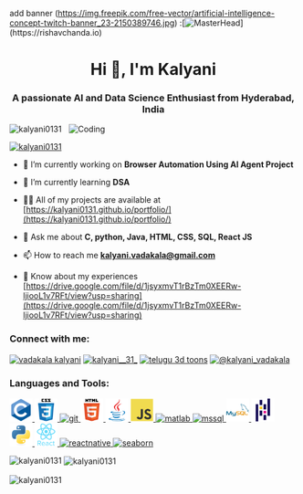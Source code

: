 add banner (https://img.freepik.com/free-vector/artificial-intelligence-concept-twitch-banner_23-2150389746.jpg) :[![MasterHead](https://1.bp.blogspot....)](https://rishavchanda.io)
<h1 align="center">Hi 👋, I'm Kalyani</h1>
<h3 align="center">A passionate AI and Data Science Enthusiast from Hyderabad, India</h3>
<img align="right" alt="Coding" width="400" src="https://camo.githubusercontent.com/3e38d30f04e42688871c3de0a94852b9ec3c3b767e3ec2f9740fb144e462c47f/68747470733a2f2f63646e2e6472696262626c652e636f6d2f75736572732f323730343431342f73637265656e73686f74732f373436363930332f6d656469612f62303861623537363331366264343538326665663138396634373163643965352e676966">

<p align="left"> <img src="https://komarev.com/ghpvc/?username=kalyani0131&label=Profile%20views&color=0e75b6&style=flat" alt="kalyani0131" /> </p>

<p align="left"> <a href="https://github.com/ryo-ma/github-profile-trophy"><img src="https://github-profile-trophy.vercel.app/?username=kalyani0131" alt="kalyani0131" /></a> </p>

- 🔭 I’m currently working on **Browser Automation Using AI Agent Project**

- 🌱 I’m currently learning **DSA**

- 👨‍💻 All of my projects are available at [https://kalyani0131.github.io/portfolio/](https://kalyani0131.github.io/portfolio/)

- 💬 Ask me about **C, python, Java, HTML, CSS, SQL, React JS**

- 📫 How to reach me **kalyani.vadakala@gmail.com**

- 📄 Know about my experiences [https://drive.google.com/file/d/1jsyxmvT1rBzTm0XEERw-ljiooL1v7RFt/view?usp=sharing](https://drive.google.com/file/d/1jsyxmvT1rBzTm0XEERw-ljiooL1v7RFt/view?usp=sharing)

<h3 align="left">Connect with me:</h3>
<p align="left">
<a href="https://linkedin.com/in/vadakala kalyani" target="blank"><img align="center" src="https://raw.githubusercontent.com/rahuldkjain/github-profile-readme-generator/master/src/images/icons/Social/linked-in-alt.svg" alt="vadakala kalyani" height="30" width="40" /></a>
<a href="https://instagram.com/kalyani__31_" target="blank"><img align="center" src="https://raw.githubusercontent.com/rahuldkjain/github-profile-readme-generator/master/src/images/icons/Social/instagram.svg" alt="kalyani__31_" height="30" width="40" /></a>
<a href="https://www.youtube.com/c/telugu 3d toons" target="blank"><img align="center" src="https://raw.githubusercontent.com/rahuldkjain/github-profile-readme-generator/master/src/images/icons/Social/youtube.svg" alt="telugu 3d toons" height="30" width="40" /></a>
<a href="https://www.hackerrank.com/@kalyani_vadakala" target="blank"><img align="center" src="https://raw.githubusercontent.com/rahuldkjain/github-profile-readme-generator/master/src/images/icons/Social/hackerrank.svg" alt="@kalyani_vadakala" height="30" width="40" /></a>
</p>

<h3 align="left">Languages and Tools:</h3>
<p align="left"> <a href="https://www.cprogramming.com/" target="_blank" rel="noreferrer"> <img src="https://raw.githubusercontent.com/devicons/devicon/master/icons/c/c-original.svg" alt="c" width="40" height="40"/> </a> <a href="https://www.w3schools.com/css/" target="_blank" rel="noreferrer"> <img src="https://raw.githubusercontent.com/devicons/devicon/master/icons/css3/css3-original-wordmark.svg" alt="css3" width="40" height="40"/> </a> <a href="https://git-scm.com/" target="_blank" rel="noreferrer"> <img src="https://www.vectorlogo.zone/logos/git-scm/git-scm-icon.svg" alt="git" width="40" height="40"/> </a> <a href="https://www.w3.org/html/" target="_blank" rel="noreferrer"> <img src="https://raw.githubusercontent.com/devicons/devicon/master/icons/html5/html5-original-wordmark.svg" alt="html5" width="40" height="40"/> </a> <a href="https://www.java.com" target="_blank" rel="noreferrer"> <img src="https://raw.githubusercontent.com/devicons/devicon/master/icons/java/java-original.svg" alt="java" width="40" height="40"/> </a> <a href="https://developer.mozilla.org/en-US/docs/Web/JavaScript" target="_blank" rel="noreferrer"> <img src="https://raw.githubusercontent.com/devicons/devicon/master/icons/javascript/javascript-original.svg" alt="javascript" width="40" height="40"/> </a> <a href="https://www.mathworks.com/" target="_blank" rel="noreferrer"> <img src="https://upload.wikimedia.org/wikipedia/commons/2/21/Matlab_Logo.png" alt="matlab" width="40" height="40"/> </a> <a href="https://www.microsoft.com/en-us/sql-server" target="_blank" rel="noreferrer"> <img src="https://www.svgrepo.com/show/303229/microsoft-sql-server-logo.svg" alt="mssql" width="40" height="40"/> </a> <a href="https://www.mysql.com/" target="_blank" rel="noreferrer"> <img src="https://raw.githubusercontent.com/devicons/devicon/master/icons/mysql/mysql-original-wordmark.svg" alt="mysql" width="40" height="40"/> </a> <a href="https://pandas.pydata.org/" target="_blank" rel="noreferrer"> <img src="https://raw.githubusercontent.com/devicons/devicon/2ae2a900d2f041da66e950e4d48052658d850630/icons/pandas/pandas-original.svg" alt="pandas" width="40" height="40"/> </a> <a href="https://www.python.org" target="_blank" rel="noreferrer"> <img src="https://raw.githubusercontent.com/devicons/devicon/master/icons/python/python-original.svg" alt="python" width="40" height="40"/> </a> <a href="https://reactjs.org/" target="_blank" rel="noreferrer"> <img src="https://raw.githubusercontent.com/devicons/devicon/master/icons/react/react-original-wordmark.svg" alt="react" width="40" height="40"/> </a> <a href="https://reactnative.dev/" target="_blank" rel="noreferrer"> <img src="https://reactnative.dev/img/header_logo.svg" alt="reactnative" width="40" height="40"/> </a> <a href="https://seaborn.pydata.org/" target="_blank" rel="noreferrer"> <img src="https://seaborn.pydata.org/_images/logo-mark-lightbg.svg" alt="seaborn" width="40" height="40"/> </a> </p>

<p><img align="left" src="https://github-readme-stats.vercel.app/api/top-langs?username=kalyani0131&show_icons=true&locale=en&layout=compact" alt="kalyani0131" /></p>

<p>&nbsp;<img align="center" src="https://github-readme-stats.vercel.app/api?username=kalyani0131&show_icons=true&locale=en" alt="kalyani0131" /></p>

<p><img align="center" src="https://github-readme-streak-stats.herokuapp.com/?user=kalyani0131&" alt="kalyani0131" /></p>
